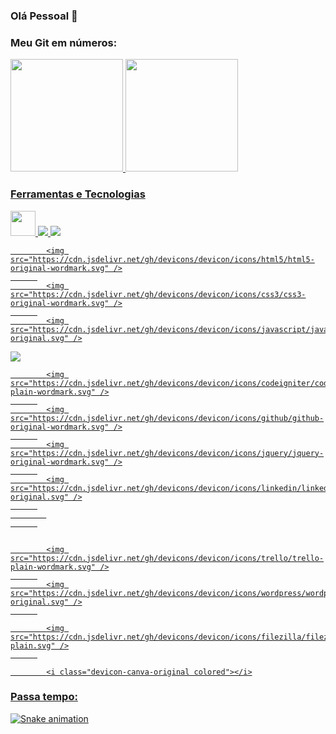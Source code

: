 ### Olá Pessoal 👋

<!--
**jbferraz/jbferraz** é um repositório ✨ _especial_ ✨ porque seu `README.md` (este arquivo) aparece em seu perfil GitHub.

Aqui estão algumas idéias para você começar:

- 🔭 Atualmente estou trabalhando em ...
- 🌱 Atualmente estou aprendendo ...
- 👯 Estou procurando colaborar em ...
- 🤔 Estou procurando ajuda com ...
- 💬 Pergunte-me sobre ...
- 📫 Como entrar em contato comigo: ...
- 😄 Pronomes: ...
- ⚡ Curiosidade: ...
-->

### Meu Git em números:
<div>
<a href="https://github.com/jbferraz">
<img height="180em" src="https://github-readme-stats.vercel.app/api/top-langs/?username=jbferraz&layout=compact&langs_count=7&theme=dracula"/>
<img height="180em" src="https://github-readme-stats.vercel.app/api?username=jbferraz&show_icons=true&theme=dracula&include_all_commits=true&count_private=true"/>
</div>
  
### Ferramentas e Tecnologias
<img src="https://cdn.jsdelivr.net/gh/devicons/devicon/icons/git/git-original.svg" width="40" height="40"/>
<img src="https://cdn.jsdelivr.net/gh/devicons/devicon/icons/java/java-original-wordmark.svg" />
<img src="https://cdn.jsdelivr.net/gh/devicons/devicon/icons/mysql/mysql-original-wordmark.svg" />

            <img src="https://cdn.jsdelivr.net/gh/devicons/devicon/icons/html5/html5-original-wordmark.svg" />
          
            <img src="https://cdn.jsdelivr.net/gh/devicons/devicon/icons/css3/css3-original-wordmark.svg" />
          
            <img src="https://cdn.jsdelivr.net/gh/devicons/devicon/icons/javascript/javascript-original.svg" />
  <img src="https://cdn.jsdelivr.net/gh/devicons/devicon/icons/php/php-original.svg" />
  
            <img src="https://cdn.jsdelivr.net/gh/devicons/devicon/icons/codeigniter/codeigniter-plain-wordmark.svg" />
          
            <img src="https://cdn.jsdelivr.net/gh/devicons/devicon/icons/github/github-original-wordmark.svg" />
          
            <img src="https://cdn.jsdelivr.net/gh/devicons/devicon/icons/jquery/jquery-original-wordmark.svg" />
          
            <img src="https://cdn.jsdelivr.net/gh/devicons/devicon/icons/linkedin/linkedin-original.svg" />
          
            
          
  
  
            <img src="https://cdn.jsdelivr.net/gh/devicons/devicon/icons/trello/trello-plain-wordmark.svg" />
          
            <img src="https://cdn.jsdelivr.net/gh/devicons/devicon/icons/wordpress/wordpress-original.svg" />
          
  
            <img src="https://cdn.jsdelivr.net/gh/devicons/devicon/icons/filezilla/filezilla-plain.svg" />
          
  
            <i class="devicon-canva-original colored"></i>
          
  
### Passa tempo:
![Snake animation](https://github.com/jbferraz/jbferraz/blob/output/github-contribution-grid-snake.svg)
